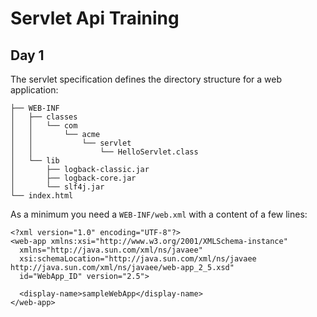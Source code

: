 # Servlet Api Training

## Day 1

The servlet specification defines the directory structure for a web application:

```
├── WEB-INF
│   ├── classes
│   │   └── com
│   │       └── acme
│   │           └── servlet
│   │               └── HelloServlet.class
│   └── lib
│       ├── logback-classic.jar
│       ├── logback-core.jar
│       └── slf4j.jar
└── index.html
```

As a minimum you need a `WEB-INF/web.xml` with a content of a few lines:

```
<?xml version="1.0" encoding="UTF-8"?>
<web-app xmlns:xsi="http://www.w3.org/2001/XMLSchema-instance" 
  xmlns="http://java.sun.com/xml/ns/javaee" 
  xsi:schemaLocation="http://java.sun.com/xml/ns/javaee http://java.sun.com/xml/ns/javaee/web-app_2_5.xsd" 
  id="WebApp_ID" version="2.5">
  
  <display-name>sampleWebApp</display-name>
</web-app>
```